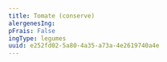 ```yaml
---
title: Tomate (conserve)
alergenesIng:
pFrais: False
ingType: legumes
uuid: e252fd02-5a80-4a35-a73a-4e2619740a4e
---
```

